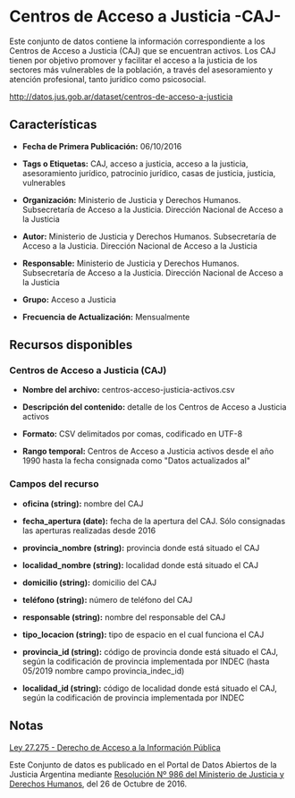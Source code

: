 Centros de Acceso a Justicia -CAJ-
=====================================

Este conjunto de datos contiene la información correspondiente a los Centros de Acceso a Justicia (CAJ) que se encuentran activos. Los CAJ tienen por objetivo promover y facilitar el acceso a la justicia de los sectores más vulnerables de la población, a través del asesoramiento y atención profesional, tanto jurídico como psicosocial.

http://datos.jus.gob.ar/dataset/centros-de-acceso-a-justicia

Características
---------------

-   **Fecha de Primera Publicación:** 06/10/2016

-   **Tags o Etiquetas:** CAJ, acceso a justicia, acceso a la justicia, asesoramiento jurídico, patrocinio jurídico, casas de justicia, justicia, vulnerables

-   **Organización:** Ministerio de Justicia y Derechos Humanos. Subsecretaría de Acceso a la Justicia. Dirección Nacional de Acceso a la Justicia

-   **Autor:** Ministerio de Justicia y Derechos Humanos. Subsecretaría de Acceso a la Justicia. Dirección Nacional de Acceso a la Justicia

-   **Responsable:** Ministerio de Justicia y Derechos Humanos. Subsecretaría de Acceso a la Justicia. Dirección Nacional de Acceso a la Justicia

-   **Grupo:** Acceso a Justicia

-   **Frecuencia de Actualización:** Mensualmente

Recursos disponibles
--------------------

### Centros de Acceso a Justicia (CAJ)

-   **Nombre del archivo:** centros-acceso-justicia-activos.csv

-   **Descripción del contenido:** detalle de los Centros de Acceso a Justicia activos

-   **Formato:** CSV delimitados por comas, codificado en UTF-8

-   **Rango temporal:** Centros de Acceso a Justicia activos desde el año 1990 hasta la fecha consignada como "Datos actualizados al"

### Campos del recurso

-   **oficina (string):** nombre del CAJ

-   **fecha_apertura (date):** fecha de la apertura del CAJ. Sólo consignadas las aperturas realizadas desde 2016

-   **provincia_nombre (string):** provincia donde está situado el CAJ

-   **localidad_nombre (string):** localidad donde está situado el CAJ

-   **domicilio (string):** domicilio del CAJ

-   **teléfono (string):** número de teléfono del CAJ

-   **responsable (string):** nombre del responsable del CAJ

-   **tipo_locacion (string):** tipo de espacio en el cual funciona el CAJ

-   **provincia_id (string):** código de provincia donde está situado el CAJ, según la codificación de provincia implementada por INDEC (hasta 05/2019 nombre campo provincia_indec_id)

-   **localidad_id (string):** código de localidad donde está situado el CAJ, según la codificación de provincia implementada por INDEC 

Notas
------

[Ley 27.275 - Derecho de Acceso a la Información Pública]( http://servicios.infoleg.gob.ar/infolegInternet/anexos/265000-269999/265949/norma.htm)

Este Conjunto de datos es publicado en el Portal de Datos Abiertos de la Justicia Argentina mediante [Resolución Nº 986 del Ministerio de Justicia y Derechos Humanos](http://datos.jus.gob.ar/resoluciones/RESOL-2016-986-E-APN-MJ.pdf), del 26 de Octubre de 2016.


